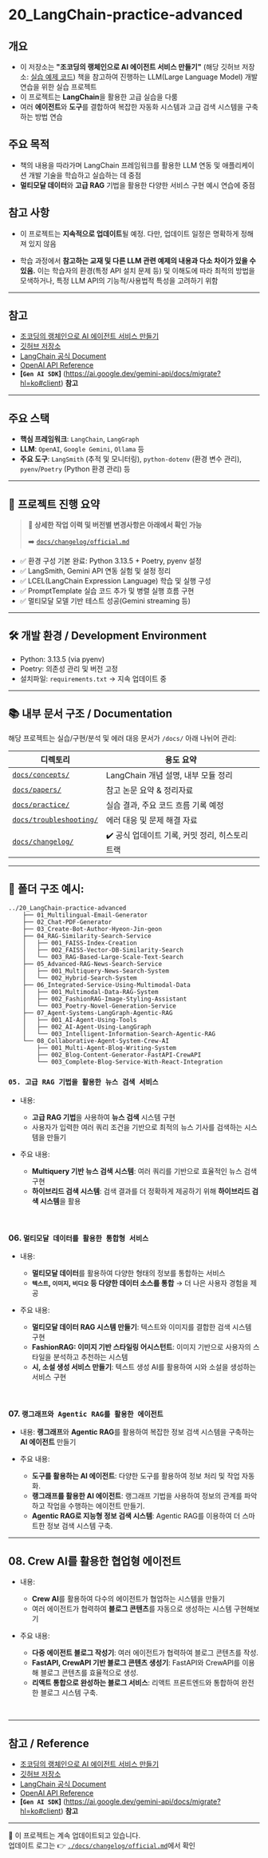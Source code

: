 # 20_LangChain-practice-advanced

## 개요

- 이 저장소는 **"조코딩의 랭체인으로 AI 에이전트 서비스 만들기"** (해당 깃허브 저장소: [실습 예제 코드](https://github.com/sw-woo/hanbit-langchain/tree/main)) 책을 참고하여 진행하는 LLM(Large Language Model) 개발 연습을 위한 실습 프로젝트
- 이 프로젝트는 **LangChain**을 활용한 고급 실습을 다룸
- 여러 **에이전트**와 **도구**를 결합하여 복잡한 자동화 시스템과 고급 검색 시스템을 구축하는 방법 연습 


## 주요 목적
- 책의 내용을 따라가며 LangChain 프레임워크를 활용한 LLM 연동 및 애플리케이션 개발 기술을 학습하고 실습하는 데 중점
- **멀티모달 데이터**와 **고급 RAG** 기법을 활용한 다양한 서비스 구현 예시 연습에 중점

## 참고 사항
* 이 프로젝트는 **지속적으로 업데이트**될 예정. 다만, 업데이트 일정은 명확하게 정해져 있지 않음

* 학습 과정에서 **참고하는 교재 및 다른 LLM 관련 예제의 내용과 다소 차이가 있을 수 있음.** 이는 학습자의 환경(특정 API 설치 문제 등) 및 이해도에 따라 최적의 방법을 모색하거나, 특정 LLM API의 기능적/사용법적 특성을 고려하기 위함

---

## 참고
* [조코딩의 랭체인으로 AI 에이전트 서비스 만들기](https://www.hanbit.co.kr/store/books/look.php?p_code=B8976154869)
* [깃허브 저장소](https://github.com/sw-woo/hanbit-langchain/tree/main)
* [LangChain 공식 Document](https://www.langchain.com/docs/)
* [OpenAI API Reference](https://platform.openai.com/docs/introduction)
* **[`Gen AI SDK`]** (https://ai.google.dev/gemini-api/docs/migrate?hl=ko#client) **참고**

---

## 주요 스택
* **핵심 프레임워크**: `LangChain`, `LangGraph`
* **LLM**: `OpenAI`, `Google Gemini`, `Ollama` 등
* **주요 도구**: `LangSmith` (추적 및 모니터링), `python-dotenv` (환경 변수 관리), `pyenv`/`Poetry` (Python 환경 관리) 등

---

## 🚩 프로젝트 진행 요약

> **📌 상세한 작업 이력 및 버전별 변경사항은 아래에서 확인 가능**  
> 
> ➡️ [`docs/changelog/official.md`](./docs/changelog/official.md)


- ✅ 환경 구성 기본 완료: Python 3.13.5 + Poetry, pyenv 설정  
- ✅ LangSmith, Gemini API 연동 실험 및 설정 정리  
- ✅ LCEL(LangChain Expression Language) 학습 및 실행 구성  
- ✅ PromptTemplate 실습 코드 추가 및 병렬 실행 흐름 구현  
- ✅ 멀티모달 모델 기반 테스트 성공(Gemini streaming 등)

---

## 🛠 개발 환경 / Development Environment

- Python: 3.13.5 (via pyenv)
- Poetry: 의존성 관리 및 버전 고정
- 설치파일: `requirements.txt` → 지속 업데이트 중

---

## 📚 내부 문서 구조 / Documentation

해당 프로젝트는 실습/구현/분석 및 에러 대응 문서가 `/docs/` 아래 나뉘어 관리:

| 디렉토리 | 용도 요약 |
|----------|-----------|
| [`docs/concepts/`](./docs/concepts/) | LangChain 개념 설명, 내부 모듈 정리 |
| [`docs/papers/`](./docs/papers/) | 참고 논문 요약 & 정리자료 |
| [`docs/practice/`](./docs/practice/) | 실습 결과, 주요 코드 흐름 기록 예정 |
| [`docs/troubleshooting/`](./docs/troubleshooting/) | 에러 대응 및 문제 해결 자료 |
| [`docs/changelog/`](./docs/changelog/) | ✔️ 공식 업데이트 기록, 커밋 정리, 히스토리 트랙 |

---

## 📂 **폴더 구조 예시**:

```plaintext
../20_LangChain-practice-advanced
    ├── 01_Multilingual-Email-Generator
    ├── 02_Chat-PDF-Generator
    ├── 03_Create-Bot-Author-Hyeon-Jin-geon
    ├── 04_RAG-Similarity-Search-Service
    │   ├── 001_FAISS-Index-Creation
    │   ├── 002_FAISS-Vector-DB-Similarity-Search
    │   └── 003_RAG-Based-Large-Scale-Text-Search
    ├── 05_Advanced-RAG-News-Search-Service
    │   ├── 001_Multiquery-News-Search-System
    │   └── 002_Hybrid-Search-System
    ├── 06_Integrated-Service-Using-Multimodal-Data
    │   ├── 001_Multimodal-Data-RAG-System
    │   ├── 002_FashionRAG-Image-Styling-Assistant
    │   └── 003_Poetry-Novel-Generation-Service
    ├── 07_Agent-Systems-LangGraph-Agentic-RAG
    │   ├── 001_AI-Agent-Using-Tools
    │   ├── 002_AI-Agent-Using-LangGraph
    │   └── 003_Intelligent-Information-Search-Agentic-RAG
    └── 08_Collaborative-Agent-System-Crew-AI
        ├── 001_Multi-Agent-Blog-Writing-System
        ├── 002_Blog-Content-Generator-FastAPI-CrewAPI
        └── 003_Complete-Blog-Service-With-React-Integration
```

### **`05. 고급 RAG 기법을 활용한 뉴스 검색 서비스`**

* 내용: 
  * **고급 RAG 기법**을 사용하여 **뉴스 검색** 시스템 구현
  * 사용자가 입력한 여러 쿼리 조건을 기반으로 최적의 뉴스 기사를 검색하는 시스템을 만들기

* 주요 내용:
  * **Multiquery 기반 뉴스 검색 시스템**: 여러 쿼리를 기반으로 효율적인 뉴스 검색 구현
  * **하이브리드 검색 시스템**: 검색 결과를 더 정확하게 제공하기 위해 **하이브리드 검색 시스템**을 활용

<br>

### 06. **`멀티모달 데이터를 활용한 통합형 서비스`**

* 내용:
  * **멀티모달 데이터**를 활용하여 다양한 형태의 정보를 통합하는 서비스
  * **`텍스트`, `이미지`, `비디오` 등 다양한 데이터 소스를 통합** → 더 나은 사용자 경험을 제공

* 주요 내용:
  * **멀티모달 데이터 RAG 시스템 만들기**: 텍스트와 이미지를 결합한 검색 시스템 구현
  * **FashionRAG: 이미지 기반 스타일링 어시스턴트**: 이미지 기반으로 사용자의 스타일을 분석하고 추천하는 시스템
  * **시, 소설 생성 서비스 만들기**: 텍스트 생성 AI를 활용하여 시와 소설을 생성하는 서비스 구현

<br>

### 07. **`랭그래프와 Agentic RAG를 활용한 에이전트`**

* 내용: **랭그래프**와 **Agentic RAG**를 활용하여 복잡한 정보 검색 시스템을 구축하는 **AI 에이전트** 만들기

* 주요 내용:
  * **도구를 활용하는 AI 에이전트**: 다양한 도구를 활용하여 정보 처리 및 작업 자동화.
  * **랭그래프를 활용한 AI 에이전트**: 랭그래프 기법을 사용하여 정보의 관계를 파악하고 작업을 수행하는 에이전트 만들기.
  * **Agentic RAG로 지능형 정보 검색 시스템**: Agentic RAG를 이용하여 더 스마트한 정보 검색 시스템 구축.

---

## 08. Crew AI를 활용한 협업형 에이전트

* 내용: 
  * **Crew AI**를 활용하여 다수의 에이전트가 협업하는 시스템을 만들기
  * 여러 에이전트가 협력하여 **블로그 콘텐츠**를 자동으로 생성하는 시스템 구현해보기

* 주요 내용:
  * **다중 에이전트 블로그 작성기**: 여러 에이전트가 협력하여 블로그 콘텐츠를 작성.
  * **FastAPI, CrewAPI 기반 블로그 콘텐츠 생성기**: FastAPI와 CrewAPI를 이용해 블로그 콘텐츠를 효율적으로 생성.
  * **리액트 통합으로 완성하는 블로그 서비스**: 리액트 프론트엔드와 통합하여 완전한 블로그 시스템 구축.

<br>

---

## 참고 / Reference
* [조코딩의 랭체인으로 AI 에이전트 서비스 만들기](https://www.hanbit.co.kr/store/books/look.php?p_code=B8976154869)
* [깃허브 저장소](https://github.com/sw-woo/hanbit-langchain/tree/main)
* [LangChain 공식 Document](https://www.langchain.com/docs/)
* [OpenAI API Reference](https://platform.openai.com/docs/introduction)
* **[`Gen AI SDK`]** (https://ai.google.dev/gemini-api/docs/migrate?hl=ko#client) **참고**

---

📌 이 프로젝트는 계속 업데이트되고 있습니다.  
업데이트 로그는 👉 [`./docs/changelog/official.md`](./docs/changelog/official.md)에서 확인